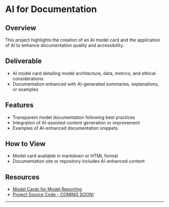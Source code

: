# AI for Documentation

## Overview  
This project highlights the creation of an AI model card and the application of AI to enhance documentation quality and accessibility.

## Deliverable  
- AI model card detailing model architecture, data, metrics, and ethical considerations  
- Documentation enhanced with AI-generated summaries, explanations, or examples  

## Features  
- Transparent model documentation following best practices  
- Integration of AI-assisted content generation or improvement  
- Examples of AI-enhanced documentation snippets  

## How to View  
- Model card available in markdown or HTML format  
- Documentation site or repository includes AI-enhanced content  

## Resources  
- [Model Cards for Model Reporting](https://modelcards.withgoogle.com/about)  
- [Project Source Code - COMING SOON!](URL)

---
